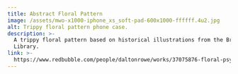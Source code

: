 ```yaml
---
title: Abstract Floral Pattern
image: /assets/mwo-x1000-iphone_xs_soft-pad-600x1000-ffffff.4u2.jpg
alt: Trippy floral pattern phone case.
description: >-
  A trippy floral pattern based on historical illustrations from the British
  Library.
link: >-
  https://www.redbubble.com/people/daltonrowe/works/37075876-floral-psychedelic-pattern?asc=u&p=iphone-case
---
```


